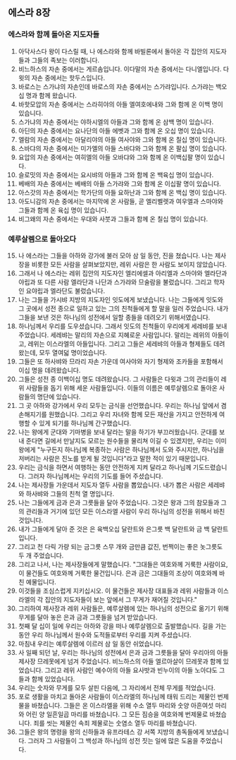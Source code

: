 ## 에스라 8장

### 에스라와 함께 돌아온 지도자들
1. 아닥사스다 왕이 다스릴 때, 나 에스라와 함께 바빌론에서 돌아온 각 집안의 지도자들과 그들의 족보는 이러합니다.
2. 비느하스의 자손 중에서는 게르솜입니다. 이다말의 자손 중에서는 다니엘입니다. 다윗의 자손 중에서는 핫두스입니다.
3. 바로스는 스가냐의 자손인데 바로스의 자손 중에서는 스가랴입니다. 스가랴는 백오십 명과 함께 왔습니다.
4. 바핫모압의 자손 중에서는 스라히야의 아들 엘여호에내와 그와 함께 온 이백 명이 있습니다.
5. 스가냐의 자손 중에서는 야하시엘의 아들과 그와 함께 온 삼백 명이 있습니다.
6. 아딘의 자손 중에서는 요나단의 아들 에벳과 그와 함께 온 오십 명이 있습니다.
7. 엘람의 자손 중에서는 아달리야의 아들 여사야와 그와 함께 온 칠십 명이 있습니다.
8. 스바댜의 자손 중에서는 미가엘의 아들 스바댜와 그와 함께 온 팔십 명이 있습니다.
9. 요압의 자손 중에서는 여히엘의 아들 오바댜와 그와 함께 온 이백십팔 명이 있습니다.
10. 슬로밋의 자손 중에서는 요시뱌의 아들과 그와 함께 온 백육십 명이 있습니다.
11. 베배의 자손 중에서는 베배의 아들 스가랴와 그와 함께 온 이십팔 명이 있습니다.
12. 아스갓의 자손 중에서는 학가단의 아들 요하난과 그와 함께 온 백십 명이 있습니다.
13. 아도니감의 자손 중에서는 마지막에 온 사람들, 곧 엘리벨렛과 여우엘과 스마야와 그들과 함께 온 육십 명이 있습니다.
14. 비그왜의 자손 중에서는 우대와 사붓과 그들과 함께 온 칠십 명이 있습니다.
### 예루살렘으로 돌아오다
15. 나 에스라는 그들을 아하와 강가에 불러 모아 삼 일 동안, 진을 쳤습니다. 나는 제사장을 비롯한 모든 사람을 살펴보았지만, 레위 사람은 한 사람도 보이지 않았습니다.
16. 그래서 나 에스라는 레위 집안의 지도자인 엘리에셀과 아리엘과 스마야와 엘라단과 야립과 또 다른 사람 엘라단과 나단과 스가랴와 므술람을 불렀습니다. 그리고 학자인 요야립과 엘라단도 불렀습니다.
17. 나는 그들을 가시뱌 지방의 지도자인 잇도에게 보냈습니다. 나는 그들에게 잇도와 그 곳에서 성전 종으로 일하고 있는 그의 친척들에게 할 말을 일러 주었습니다. 내가 그들을 보낸 것은 하나님의 성전에서 일할 종들을 데려오기 위해서였습니다.
18. 하나님께서 우리를 도우셨습니다. 그래서 잇도의 친척들이 우리에게 세레뱌를 보내 주었습니다. 세레뱌는 말리의 자손으로 지혜로운 사람입니다. 말리는 레위의 아들이고, 레위는 이스라엘의 아들입니다. 그리고 그들은 세레뱌의 아들과 형제들도 데려왔는데, 모두 열여덟 명이었습니다.
19. 그들은 또 하사뱌와 므라리 자손 가운데 여사야와 자기 형제와 조카들을 포함해서 이십 명을 데려왔습니다.
20. 그들은 성전 종 이백이십 명도 데려왔습니다. 그 사람들은 다윗과 그의 관리들이 레위 사람들을 돕기 위해 세운 사람들입니다. 이들의 이름은 예루살렘으로 돌아온 사람들의 명단에 있습니다.
21. 그 곳 아하와 강가에서 우리 모두는 금식을 선언했습니다. 우리는 하나님 앞에서 겸손해지기를 원했습니다. 그리고 우리 자녀와 함께 모든 재산을 가지고 안전하게 여행할 수 있게 되기를 하나님께 간구했습니다.
22. 나는 왕에게 군대와 기마병을 보내 달라는 말을 하기가 부끄러웠습니다. 군대를 보내 준다면 길에서 만날지도 모르는 원수들을 물리쳐 이길 수 있겠지만, 우리는 이미 왕에게 "누구든지 하나님께 복종하는 사람은 하나님께서 도와 주시지만, 하나님을 저버리는 사람은 진노를 받게 될 것입니다"라고 말한 적이 있기 때문입니다.
23. 우리는 금식을 하면서 여행하는 동안 안전하게 지켜 달라고 하나님께 기도드렸습니다. 그러자 하나님께서는 우리의 기도를 들어 주셨습니다.
24. 나는 제사장들 가운데서 지도자 열두 사람을 뽑았습니다. 내가 뽑은 사람은 세레뱌와 하사뱌와 그들의 친척 열 명입니다.
25. 나는 그들에게 금과 은과 그릇들을 달아 주었습니다. 그것은 왕과 그의 참모들과 그의 관리들과 거기에 있던 모든 이스라엘 사람이 우리 하나님의 성전을 위해서 바친 것입니다.
26. 내가 그들에게 달아 준 것은 은 육백오십 달란트와 은그릇 백 달란트와 금 백 달란트입니다.
27. 그리고 천 다릭 가량 되는 금그릇 스무 개와 금만큼 값진, 번쩍이는 좋은 놋그릇도 두 개 주었습니다.
28. 그리고 나서, 나는 제사장들에게 말했습니다. "그대들은 여호와께 거룩한 사람이요, 이 물건들도 여호와께 거룩한 물건입니다. 은과 금은 그대들의 조상이 여호와께 바친 예물입니다.
29. 이것들을 조심스럽게 지키십시오. 이 물건들은 제사장 대표들과 레위 사람들과 이스라엘의 각 집안의 지도자들이 보는 앞에서 그 무게가 재어질 것입니다."
30. 그리하여 제사장과 레위 사람들은, 예루살렘에 있는 하나님의 성전으로 옮기기 위해 무게를 달아 놓은 은과 금과 그릇들을 넘겨 받았습니다.
31. 첫째 달 십이 일에 우리는 아하와 강을 떠나 예루살렘으로 출발했습니다. 길을 가는 동안 우리 하나님께서 원수와 도적들로부터 우리를 지켜 주셨습니다.
32. 마침내 우리는 예루살렘에 이르러 삼 일 동안 쉬었습니다.
33. 사 일째 되던 날, 우리는 하나님의 성전에서 은과 금과 그릇들을 달아 우리아의 아들 제사장 므레못에게 넘겨 주었습니다. 비느하스의 아들 엘르아살이 므레못과 함께 있었습니다. 그리고 레위 사람인 예수아의 아들 요사밧과 빈누이의 아들 노아댜도 그들과 함께 있었습니다.
34. 우리는 숫자와 무게를 모두 살핀 다음에, 그 자리에서 전체 무게를 적었습니다.
35. 포로 생활을 마치고 돌아온 사람들이 이스라엘의 하나님께 태워 드리는 제물인 번제물을 바쳤습니다. 그들은 온 이스라엘을 위해 수소 열두 마리와 숫양 아흔여섯 마리와 어린 양 일흔일곱 마리를 바쳤습니다. 그 모든 짐승을 여호와께 번제물로 바쳤습니다. 죄를 씻는 제물인 속죄 제물로는 숫염소 열두 마리를 바쳤습니다.
36. 그들은 왕의 명령을 왕의 신하들과 유프라테스 강 서쪽 지방의 총독들에게 보냈습니다. 그러자 그 사람들이 그 백성과 하나님의 성전 짓는 일에 많은 도움을 주었습니다.